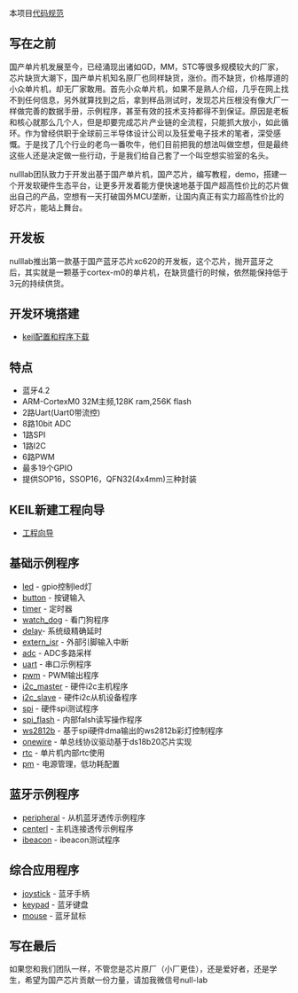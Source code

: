本项目[代码规范](https://github.com/nulllaborg/c-code-style/blob/master/README_zh.md)
## 写在之前
  国产单片机发展至今，已经涌现出诸如GD，MM，STC等很多规模较大的厂家，芯片缺货大潮下，国产单片机知名原厂也同样缺货，涨价。而不缺货，价格厚道的小众单片机，却无厂家敢用。首先小众单片机，如果不是熟人介绍，几乎在网上找不到任何信息，另外就算找到之后，拿到样品测试时，发现芯片压根没有像大厂一样做完善的数据手册，示例程序，甚至有效的技术支持都得不到保证。原因是老板和核心就那么几个人，但是却要完成芯片产业链的全流程，只能抓大放小，如此循环。作为曾经供职于全球前三半导体设计公司以及狂爱电子技术的笔者，深受感慨。于是找了几个行业的老鸟一番吹牛，他们目前把我的想法叫做空想，但是最终这些人还是决定做一些行动，于是我们给自己套了一个叫空想实验室的名头。

  nulllab团队致力于开发出基于国产单片机，国产芯片，编写教程，demo，搭建一个开发软硬件生态平台，让更多开发着能方便快速地基于国产超高性价比的芯片做出自己的产品，空想有一天打破国外MCU垄断，让国内真正有实力超高性价比的好芯片，能站上舞台。

## 开发板
nulllab推出第一款基于国产蓝牙芯片xc620的开发板，这个芯片，抛开蓝牙之后，其实就是一颗基于cortex-m0的单片机，在缺货盛行的时候，依然能保持低于3元的持续供货。

## 开发环境搭建
- [keil配置和程序下载](keil_new_project_wizard.md)

## 特点
- 蓝牙4.2
- ARM-CortexM0 32M主频,128K ram,256K flash
- 2路Uart(Uart0带流控)
- 8路10bit ADC
- 1路SPI
- 1路I2C
- 6路PWM
- 最多19个GPIO
- 提供SOP16，SSOP16，QFN32(4x4mm)三种封装

## KEIL新建工程向导
- [工程向导](Keil_New_Project_Wizard.md)
## 基础示例程序

- [led](./Project/led/app/main.c) - gpio控制led灯
- [button]() - 按键输入
- [timer]() - 定时器
- [watch_dog]() - 看门狗程序
- [delay](./Project/led/app/main.c)- 系统级精确延时
- [extern_isr]() - 外部引脚输入中断
- [adc](./Project/adc/app/main.c) - ADC多路采样
- [uart](./Project/uart/app/main.c) - 串口示例程序
- [pwm]() - PWM输出程序
- [i2c_master]() - 硬件i2c主机程序
- [i2c_slave](./Project/i2c_slave/app/main.c) - 硬件i2c从机设备程序
- [spi]() - 硬件spi测试程序
- [spi_flash](./Project/spi_flash/app/main.c) - 内部falsh读写操作程序
- [ws2812b](./Project/ws2812b/app/main.c) - 基于spi硬件dma输出的ws2812b彩灯控制程序
- [onewire]() - 单总线协议驱动基于ds18b20芯片实现
- [rtc]() - 单片机内部rtc使用
- [pm]() - 电源管理，低功耗配置

## 蓝牙示例程序
- [peripheral](./Project/ble_bypass/app/main.c) - 从机蓝牙透传示例程序
- [centerl]() - 主机连接透传示例程序
- [ibeacon]() - ibeacon测试程序

## 综合应用程序
- [joystick]() - 蓝牙手柄
- [keypad]() - 蓝牙键盘
- [mouse]() - 蓝牙鼠标

## 写在最后
如果您和我们团队一样，不管您是芯片原厂（小厂更佳），还是爱好者，还是学生，希望为国产芯片贡献一份力量，请加我微信号null-lab
